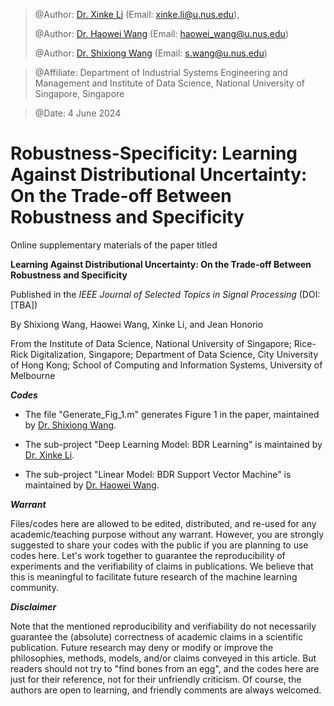 > @Author: [Dr. Xinke Li](https://shinke-li.github.io/)    (Email: <xinke.li@u.nus.edu>),
> 
> @Author: [Dr. Haowei Wang](https://haowei-wang.github.io/)   (Email: <haowei_wang@u.nus.edu>)
> 
> @Author: [Dr. Shixiong Wang](https://bear-wangsx.github.io/)   (Email: <s.wang@u.nus.edu>)

> @Affiliate: Department of Industrial Systems Engineering and Management and Institute of Data Science, National University of Singapore, Singapore

> @Date: 4 June 2024

# Robustness-Specificity: Learning Against Distributional Uncertainty: On the Trade-off Between Robustness and Specificity

Online supplementary materials of the paper titled 

**Learning Against Distributional Uncertainty: On the Trade-off Between Robustness and Specificity**

Published in the _IEEE Journal of Selected Topics in Signal Processing_ (DOI: [TBA])
   
By Shixiong Wang, Haowei Wang, Xinke Li, and Jean Honorio

From the Institute of Data Science, National University of Singapore; Rice-Rick Digitalization, Singapore; Department of Data Science, City University of Hong Kong; School of Computing and Information Systems, University of Melbourne
   
***Codes***

- The file "Generate_Fig_1.m" generates Figure 1 in the paper, maintained by [Dr. Shixiong Wang](https://github.com/Spratm-Asleaf).

- The sub-project "Deep Learning Model: BDR Learning" is maintained by [Dr. Xinke Li](https://github.com/shinke-li).

- The sub-project "Linear Model: BDR Support Vector Machine" is maintained by [Dr. Haowei Wang](https://github.com/Haowei-Wang).

***Warrant***

Files/codes here are allowed to be edited, distributed, and re-used for any academic/teaching purpose without any warrant. However, you are strongly suggested to share your codes with the public if you are planning to use codes here. Let's work together to guarantee the reproducibility of experiments and the verifiability of claims in publications. We believe that this is meaningful to facilitate future research of the machine learning community.


***Disclaimer***

Note that the mentioned reproducibility and verifiability do not necessarily guarantee the (absolute) correctness of academic claims in a scientific publication. Future research may deny or modify or improve the philosophies, methods, models, and/or claims conveyed in this article. But readers should not try to "find bones from an egg", and the codes here are just for their reference, not for their unfriendly criticism. Of course, the authors are open to learning, and friendly comments are always welcomed.
